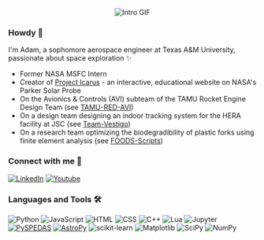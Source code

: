 <div align="center">
  <img src="assets/githubprofilevid2.gif" alt="Intro GIF">
</div>

### Howdy 👋
I'm Adam, a sophomore aerospace engineer at Texas A&M University, passionate about space exploration ✨
- Former NASA MSFC Intern
- Creator of [Project Icarus](https://adamzhen.github.io/Project-Icarus-Official/) - an interactive, educational website on NASA's Parker Solar Probe
- On the Avionics & Controls (AVI) subteam of the TAMU Rocket Engine Design Team (see [TAMU-RED-AVI](https://github.com/TAMU-RED-AVI/TAMU-RED-AVI))
- On a design team designing an indoor tracking system for the HERA facility at JSC (see [Team-Vestigo](https://github.com/adamzhen/Team-Vestigo))
- On a research team optimizing the biodegradibility of plastic forks using finite element analysis (see [FOODS-Scripts](https://github.com/adamzhen/FOODS-Scripts))

### Connect with me 🤙
[![LinkedIn](https://img.shields.io/badge/LinkedIn-0077B5?style=for-the-badge&logo=linkedin&logoColor=white)](https://www.linkedin.com/in/adam-zheng/)
[![Youtube](https://img.shields.io/badge/YouTube-FF0000?style=for-the-badge&logo=youtube&logoColor=white)](https://www.youtube.com/@adamzheng)

<!--- 
<div align="left">
	<hr>
  <table align="center">
      <tr>
        <td><img alt="Adams's Github Stats" src="https://github-readme-stats.vercel.app/api?username=adamzhen&theme=prussian&count_private=true&hide=stars&include_all_commits=true&show_icons=true"></td>
        <td><img alt="Adam's Top Languages" src="https://github-readme-stats.vercel.app/api/top-langs/?username=adamzhen&theme=prussian&langs_count=10&layout=compact&hide=applescript,shell,dockerfile,powershell,markdown" /></td>
      </tr>
  </table>
</div>
<hr>
--->

### Languages and Tools 🛠️
![Python][Python]
![JavaScript][JavaScript]
![HTML][HTML]
![CSS][CSS]
![C++][C++]
![Lua][Lua]
![Jupyter][Jupyter]
[![PySPEDAS][PySPEDAS]][PySPEDAS-url]
[![AstroPy][ASTROPY]](http://www.astropy.org/)
![scikit-learn][scikit-learn]
![Matplotlib][Matplotlib]
![SciPy][SciPy]
![NumPy][NumPy]

<!--
[![GitHub Streak](http://github-readme-streak-stats.herokuapp.com?user=adamzhen&theme=dark&background=000000)](https://git.io/streak-stats)
-->

<!-- MARKDOWN LINKS & IMAGES -->
<!-- https://www.markdownguide.org/basic-syntax/#reference-style-links -->
[contributors-shield]: https://img.shields.io/github/contributors/adamzhen/Project-Icarus-Official.svg?style=for-the-badge
[contributors-url]: https://github.com/adamzhen/Project-Icarus-Official/graphs/contributors
[forks-shield]: https://img.shields.io/github/forks/adamzhen/Project-Icarus-Official.svg?style=for-the-badge
[forks-url]: https://github.com/adamzhen/Project-Icarus-Official/network/members
[stars-shield]: https://img.shields.io/github/stars/adamzhen/Project-Icarus-Official.svg?style=for-the-badge
[stars-url]: https://github.com/adamzhen/Project-Icarus-Official/stargazers
[issues-shield]: https://img.shields.io/github/issues/adamzhen/Project-Icarus-Official.svg?style=for-the-badge
[issues-url]: https://github.com/adamzhen/Project-Icarus-Official/issues
[license-shield]: https://img.shields.io/github/license/adamzhen/Project-Icarus-Official.svg?style=for-the-badge
[license-url]: https://github.com/adamzhen/Project-Icarus-Official/blob/master/LICENSE.txt
[linkedin-shield]: https://img.shields.io/badge/-LinkedIn-black.svg?style=for-the-badge&logo=linkedin&colorB=555
[linkedin-url]: https://linkedin.com/in/adam-zheng
[product-screenshot]: images/screenshot.png
[Python]: https://img.shields.io/badge/Python-FFD43B?style=for-the-badge&logo=python&logoColor=blue
[JavaScript]: https://img.shields.io/badge/JavaScript-323330?style=for-the-badge&logo=javascript&logoColor=F7DF1E
[HTML]: https://img.shields.io/badge/HTML5-E34F26?style=for-the-badge&logo=html5&logoColor=white
[CSS]: https://img.shields.io/badge/CSS3-1572B6?style=for-the-badge&logo=css3&logoColor=white
[C++]: https://img.shields.io/badge/c++-%2300599C.svg?style=for-the-badge&logo=c%2B%2B&logoColor=white
[Lua]: https://img.shields.io/badge/lua-%232C2D72.svg?style=for-the-badge&logo=lua&logoColor=white
[Jupyter]: https://img.shields.io/badge/Jupyter-F37626.svg?&style=for-the-badge&logo=Jupyter&logoColor=white
[PySPEDAS]: https://img.shields.io/badge/PYSPEDAS-blue?style=for-the-badge&logo=python&logoColor=orange
[PySPEDAS-url]: https://pyspedas.readthedocs.io/en/latest/psp.html
[ASTROPY]: http://img.shields.io/badge/AstroPy-orange.svg?style=for-the-badge&logo=python&logoColor=blue
[scikit-learn]: https://img.shields.io/badge/scikit--learn-%23F7931E.svg?style=for-the-badge&logo=scikit-learn&logoColor=white
[Matplotlib]: https://img.shields.io/badge/Matplotlib-%23eeeeee.svg?style=for-the-badge&logo=Matplotlib&logoColor=black
[SciPy]: https://img.shields.io/badge/SciPy-%230C55A5.svg?style=for-the-badge&logo=scipy&logoColor=%white
[NumPy]: https://img.shields.io/badge/numpy-%23013243.svg?style=for-the-badge&logo=numpy&logoColor=white
